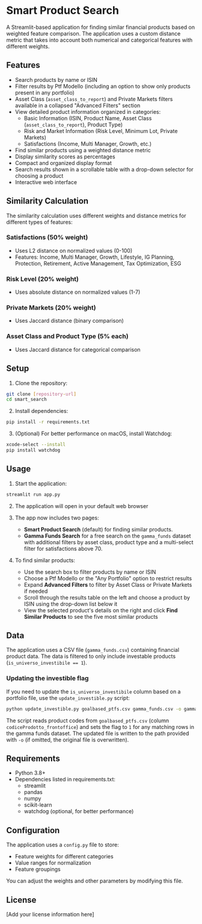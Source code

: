# Smart Product Search

A Streamlit-based application for finding similar financial products based on weighted feature comparison. The application uses a custom distance metric that takes into account both numerical and categorical features with different weights.

## Features

- Search products by name or ISIN
- Filter results by Ptf Modello (including an option to show only products present in any portfolio)
- Asset Class (`asset_class_to_report`) and Private Markets filters available in a collapsed "Advanced Filters" section
- View detailed product information organized in categories:
  - Basic Information (ISIN, Product Name, Asset Class (`asset_class_to_report`), Product Type)
  - Risk and Market Information (Risk Level, Minimum Lot, Private Markets)
  - Satisfactions (Income, Multi Manager, Growth, etc.)
- Find similar products using a weighted distance metric
- Display similarity scores as percentages
- Compact and organized display format
- Search results shown in a scrollable table with a drop-down selector for choosing a product
- Interactive web interface

## Similarity Calculation

The similarity calculation uses different weights and distance metrics for different types of features:

### Satisfactions (50% weight)
- Uses L2 distance on normalized values (0-100)
- Features: Income, Multi Manager, Growth, Lifestyle, IG Planning, Protection, Retirement, Active Management, Tax Optimization, ESG

### Risk Level (20% weight)
- Uses absolute distance on normalized values (1-7)

### Private Markets (20% weight)
- Uses Jaccard distance (binary comparison)

### Asset Class and Product Type (5% each)
- Uses Jaccard distance for categorical comparison

## Setup

1. Clone the repository:
```bash
git clone [repository-url]
cd smart_search
```

2. Install dependencies:
```bash
pip install -r requirements.txt
```

3. (Optional) For better performance on macOS, install Watchdog:
```bash
xcode-select --install
pip install watchdog
```

## Usage

1. Start the application:
```bash
streamlit run app.py
```

2. The application will open in your default web browser

3. The app now includes two pages:
   - **Smart Product Search** (default) for finding similar products.
   - **Gamma Funds Search** for a free search on the `gamma_funds` dataset with additional filters by asset class, product type and a multi-select filter for satisfactions above 70.

4. To find similar products:
   - Use the search box to filter products by name or ISIN
   - Choose a Ptf Modello or the "Any Portfolio" option to restrict results
   - Expand **Advanced Filters** to filter by Asset Class or Private Markets if needed
   - Scroll through the results table on the left and choose a product by ISIN using the drop-down list below it
   - View the selected product's details on the right and click **Find Similar Products** to see the five most similar products

## Data

The application uses a CSV file (`gamma_funds.csv`) containing financial product data. The data is filtered to only include investable products (`is_universo_investibile == 1`).

### Updating the investible flag

If you need to update the `is_universo_investibile` column based on a portfolio
file, use the `update_investible.py` script:

```bash
python update_investible.py goalbased_ptfs.csv gamma_funds.csv -o gamma_funds_updated.csv
```

The script reads product codes from `goalbased_ptfs.csv` (column
`codiceProdotto_frontoffice`) and sets the flag to `1` for any matching rows in
the gamma funds dataset. The updated file is written to the path provided with
`-o` (if omitted, the original file is overwritten).

## Requirements

- Python 3.8+
- Dependencies listed in requirements.txt:
  - streamlit
  - pandas
  - numpy
  - scikit-learn
  - watchdog (optional, for better performance)

## Configuration

The application uses a `config.py` file to store:
- Feature weights for different categories
- Value ranges for normalization
- Feature groupings

You can adjust the weights and other parameters by modifying this file.

## License

[Add your license information here]

